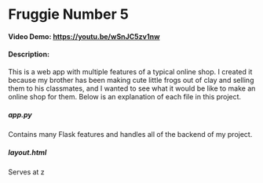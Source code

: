 # Fruggie Number 5
#### Video Demo: https://youtu.be/wSnJC5zv1nw
#### Description:
This is a web app with multiple features of a typical online shop. I created it because my brother has been making cute little frogs out of clay and selling them to his classmates, and I wanted to see what it would be like to make an online shop for them. Below is an explanation of each file in this project.
##### app.py
Contains many Flask features and handles all of the backend of my project.
##### layout.html
Serves at z
